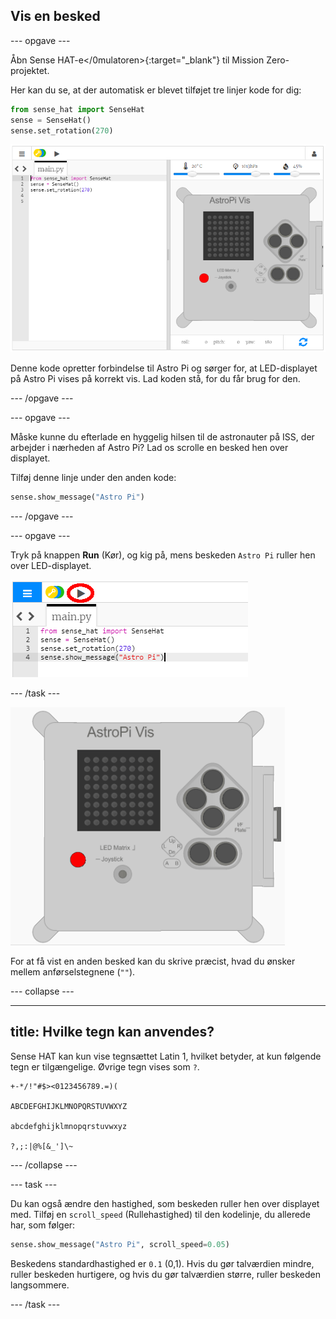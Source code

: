 ## Vis en besked

\--- opgave \---

Åbn Sense HAT-e</0mulatoren>{:target="_blank"} til Mission Zero-projektet.</p> 

Her kan du se, at der automatisk er blevet tilføjet tre linjer kode for dig:

```python
from sense_hat import SenseHat
sense = SenseHat()
sense.set_rotation(270)
```

![sense hat-emulator](images/sense-hat-emulator2.png)

Denne kode opretter forbindelse til Astro Pi og sørger for, at LED-displayet på Astro Pi vises på korrekt vis. Lad koden stå, for du får brug for den.

\--- /opgave \---

\--- opgave \---

Måske kunne du efterlade en hyggelig hilsen til de astronauter på ISS, der arbejder i nærheden af Astro Pi? Lad os scrolle en besked hen over displayet.

Tilføj denne linje under den anden kode:

```python
sense.show_message("Astro Pi")
```

\--- /opgave \---

\--- opgave \---

Tryk på knappen **Run** (Kør), og kig på, mens beskeden `Astro Pi` ruller hen over LED-displayet.

![vis kode for besked, klik på kør](images/show-message-code-annotated.PNG)

\--- /task \---

![Rullende besked](images/scroll-message.gif)

For at få vist en anden besked kan du skrive præcist, hvad du ønsker mellem anførselstegnene (`""`).

\--- collapse \---

* * *

## title: Hvilke tegn kan anvendes?

Sense HAT kan kun vise tegnsættet Latin 1, hvilket betyder, at kun følgende tegn er tilgængelige. Øvrige tegn vises som `?`.

    +-*/!"#$><0123456789.=)(
    
    ABCDEFGHIJKLMNOPQRSTUVWXYZ
    
    abcdefghijklmnopqrstuvwxyz
    
    ?,;:|@%[&_']\~
    

\--- /collapse \---

\--- task \---

Du kan også ændre den hastighed, som beskeden ruller hen over displayet med. Tilføj en `scroll_speed` (Rullehastighed) til den kodelinje, du allerede har, som følger:

```python
sense.show_message("Astro Pi", scroll_speed=0.05)
```

Beskedens standardhastighed er `0.1` (0,1). Hvis du gør talværdien mindre, ruller beskeden hurtigere, og hvis du gør talværdien større, ruller beskeden langsommere.

\--- /task \---